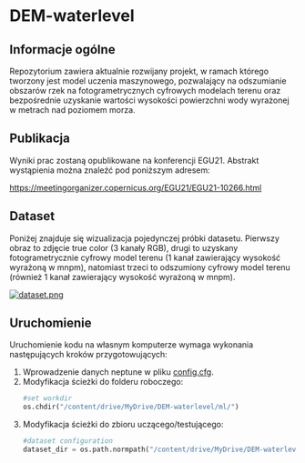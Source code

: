# DEM-waterlevel

## Informacje ogólne
Repozytorium zawiera aktualnie rozwijany projekt, w ramach którego tworzony jest model uczenia maszynowego, pozwalający na odszumianie obszarów rzek na fotogrametrycznych cyfrowych modelach terenu oraz bezpośrednie uzyskanie wartości wysokości powierzchni wody wyrażonej w metrach nad poziomem morza.

## Publikacja
Wyniki prac zostaną opublikowane na konferencji EGU21. Abstrakt wystąpienia można znaleźć pod poniższym adresem:

https://meetingorganizer.copernicus.org/EGU21/EGU21-10266.html

## Dataset
Poniżej znajduje się wizualizacja pojedynczej próbki datasetu. Pierwszy obraz to zdjęcie true color (3 kanały RGB), drugi to uzyskany fotogrametrycznie cyfrowy model terenu (1 kanał zawierający wysokość wyrażoną w mnpm), natomiast trzeci to odszumiony cyfrowy model terenu (również 1 kanał zawierający wysokość wyrażoną w mnpm).

[![dataset.png](https://i.postimg.cc/bYQM3wDB/Microsoft-Teams-image.png)](https://postimg.cc/HjkBLHtw)

## Uruchomienie
Uruchomienie kodu na własnym komputerze wymaga wykonania następujących kroków przygotowujących:

1. Wprowadzenie danych neptune w pliku [config.cfg](ml/config.cfg).
2. Modyfikacja ścieżki do folderu roboczego:
    ```Python
    #set workdir
    os.chdir("/content/drive/MyDrive/DEM-waterlevel/ml/")
    ```
3. Modyfikacja ścieżki do zbioru uczącego/testującego:
    ```Python
    #dataset configuration
    dataset_dir = os.path.normpath("/content/drive/MyDrive/DEM-waterlevel/dataset")
    ```
